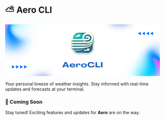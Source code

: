 # ⛅ Aero CLI

![Banner](public/banner.png)

Your personal breeze of weather insights. Stay informed with real-time updates and forecasts at your terminal.

### 🚀 Coming Soon

Stay tuned! Exciting features and updates for **Aero** are on the way.